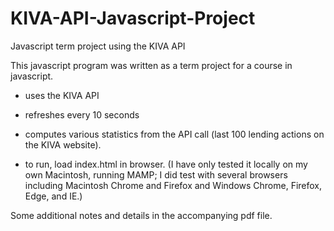 # KIVA-API-Javascript-Project
Javascript term project using the KIVA API

This javascript program was written as a term project for a course in javascript.

* uses the KIVA API
* refreshes every 10 seconds
* computes various statistics from the API call (last 100 lending actions on the KIVA website).

* to run, load index.html in browser. (I have only tested it locally on my own Macintosh, running MAMP; I did test with several browsers including Macintosh Chrome and Firefox and Windows Chrome, Firefox, Edge, and IE.)

Some additional notes and details in the accompanying pdf file.
